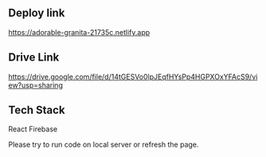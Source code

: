 ## Deploy link

https://adorable-granita-21735c.netlify.app

## Drive Link

https://drive.google.com/file/d/14tGESVo0lpJEqfHYsPp4HGPXOxYFAcS9/view?usp=sharing

## Tech Stack 

React
Firebase

Please try to run code on local server or refresh the page.
